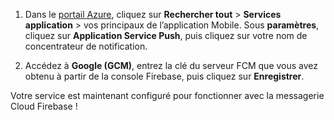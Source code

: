 
1. Dans le [portail Azure](https://portal.azure.com/), cliquez sur **Rechercher tout** > **Services application** > vos principaux de l’application Mobile. Sous **paramètres**, cliquez sur **Application Service Push**, puis cliquez sur votre nom de concentrateur de notification.

2. Accédez à **Google (GCM)**, entrez la clé du serveur FCM que vous avez obtenu à partir de la console Firebase, puis cliquez sur **Enregistrer**.

Votre service est maintenant configuré pour fonctionner avec la messagerie Cloud Firebase !

<!-- URLs. -->

<!-- images -->
